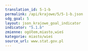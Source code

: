 ```yaml
---
translation_id: 5-1-b
permalink: /api/krajowe/5/5-1-b.json
sdg_goal: 5
layout: json_krajowe_goal_indicator
indicator: "5.1.b"
zmienne: ogółem,miasto,wieś
kategorie: miasto/wieś
source_url: www.stat.gov.pl
---
```


